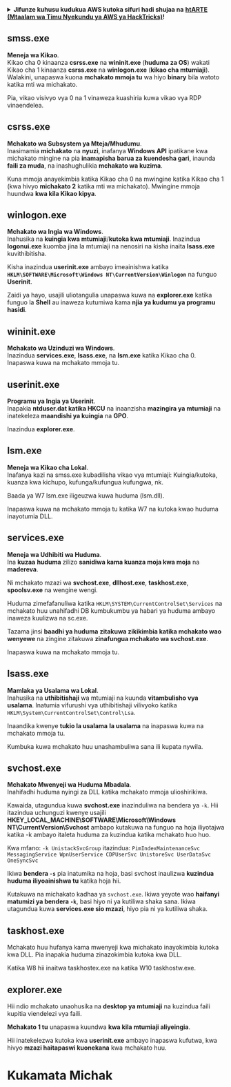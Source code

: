 <details>

<summary><strong>Jifunze kuhusu kudukua AWS kutoka sifuri hadi shujaa na</strong> <a href="https://training.hacktricks.xyz/courses/arte"><strong>htARTE (Mtaalam wa Timu Nyekundu ya AWS ya HackTricks)</strong></a><strong>!</strong></summary>

Njia nyingine za kusaidia HackTricks:

* Ikiwa unataka kuona **kampuni yako inatangazwa kwenye HackTricks** au **kupakua HackTricks kwa PDF** Angalia [**MPANGO WA KUJIUNGA**](https://github.com/sponsors/carlospolop)!
* Pata [**swag rasmi ya PEASS & HackTricks**](https://peass.creator-spring.com)
* Gundua [**The PEASS Family**](https://opensea.io/collection/the-peass-family), mkusanyiko wetu wa kipekee wa [**NFTs**](https://opensea.io/collection/the-peass-family)
* **Jiunge na** 💬 [**kikundi cha Discord**](https://discord.gg/hRep4RUj7f) au [**kikundi cha telegram**](https://t.me/peass) au **tufuate** kwenye **Twitter** 🐦 [**@hacktricks_live**](https://twitter.com/hacktricks_live)**.**
* **Shiriki mbinu zako za kudukua kwa kuwasilisha PR kwa** [**HackTricks**](https://github.com/carlospolop/hacktricks) na [**HackTricks Cloud**](https://github.com/carlospolop/hacktricks-cloud) repos za github.

</details>


## smss.exe

**Meneja wa Kikao**.\
Kikao cha 0 kinaanza **csrss.exe** na **wininit.exe** (**huduma za OS**) wakati Kikao cha 1 kinaanza **csrss.exe** na **winlogon.exe** (**kikao cha mtumiaji**). Walakini, unapaswa kuona **mchakato mmoja tu** wa hiyo **binary** bila watoto katika mti wa michakato.

Pia, vikao visivyo vya 0 na 1 vinaweza kuashiria kuwa vikao vya RDP vinaendelea.


## csrss.exe

**Mchakato wa Subsystem ya Mteja/Mhudumu**.\
Inasimamia **michakato** na **nyuzi**, inafanya **Windows API** ipatikane kwa michakato mingine na pia **inamapisha barua za kuendesha gari**, inaunda **faili za muda**, na inashughulikia **mchakato wa kuzima**.

Kuna mmoja anayekimbia katika Kikao cha 0 na mwingine katika Kikao cha 1 (kwa hivyo **michakato 2** katika mti wa michakato). Mwingine mmoja huundwa **kwa kila Kikao kipya**.


## winlogon.exe

**Mchakato wa Ingia wa Windows**.\
Inahusika na **kuingia kwa mtumiaji**/**kutoka kwa mtumiaji**. Inazindua **logonui.exe** kuomba jina la mtumiaji na nenosiri na kisha inaita **lsass.exe** kuvithibitisha.

Kisha inazindua **userinit.exe** ambayo imeainishwa katika **`HKLM\SOFTWARE\Microsoft\Windows NT\CurrentVersion\Winlogon`** na funguo **Userinit**.

Zaidi ya hayo, usajili uliotangulia unapaswa kuwa na **explorer.exe** katika funguo la **Shell** au inaweza kutumiwa kama **njia ya kudumu ya programu hasidi**.


## wininit.exe

**Mchakato wa Uzinduzi wa Windows**. \
Inazindua **services.exe**, **lsass.exe**, na **lsm.exe** katika Kikao cha 0. Inapaswa kuwa na mchakato mmoja tu.


## userinit.exe

**Programu ya Ingia ya Userinit**.\
Inapakia **ntduser.dat katika HKCU** na inaanzisha **mazingira ya mtumiaji** na inatekeleza **maandishi ya kuingia** na **GPO**.

Inazindua **explorer.exe**.


## lsm.exe

**Meneja wa Kikao cha Lokal**.\
Inafanya kazi na smss.exe kubadilisha vikao vya mtumiaji: Kuingia/kutoka, kuanza kwa kichupo, kufunga/kufungua kufungwa, nk.

Baada ya W7 lsm.exe iligeuzwa kuwa huduma (lsm.dll).

Inapaswa kuwa na mchakato mmoja tu katika W7 na kutoka kwao huduma inayotumia DLL.


## services.exe

**Meneja wa Udhibiti wa Huduma**.\
Ina **kuzaa** **huduma** zilizo **sanidiwa kama kuanza moja kwa moja** na **madereva**.

Ni mchakato mzazi wa **svchost.exe**, **dllhost.exe**, **taskhost.exe**, **spoolsv.exe** na wengine wengi.

Huduma zimefafanuliwa katika `HKLM\SYSTEM\CurrentControlSet\Services` na mchakato huu unahifadhi DB kumbukumbu ya habari ya huduma ambayo inaweza kuulizwa na sc.exe.

Tazama jinsi **baadhi ya huduma** **zitakuwa zikikimbia katika mchakato wao wenyewe** na zingine zitakuwa **zinafungua mchakato wa svchost.exe**.

Inapaswa kuwa na mchakato mmoja tu.


## lsass.exe

**Mamlaka ya Usalama wa Lokal**.\
Inahusika na **uthibitishaji** wa mtumiaji na kuunda **vitambulisho vya usalama**. Inatumia vifurushi vya uthibitishaji vilivyoko katika `HKLM\System\CurrentControlSet\Control\Lsa`.

Inaandika kwenye **tukio la usalama** **la usalama** na inapaswa kuwa na mchakato mmoja tu.

Kumbuka kuwa mchakato huu unashambuliwa sana ili kupata nywila.


## svchost.exe

**Mchakato Mwenyeji wa Huduma Mbadala**.\
Inahifadhi huduma nyingi za DLL katika mchakato mmoja ulioshirikiwa.

Kawaida, utagundua kuwa **svchost.exe** inazinduliwa na bendera ya `-k`. Hii itazindua uchunguzi kwenye usajili **HKEY\_LOCAL\_MACHINE\SOFTWARE\Microsoft\Windows NT\CurrentVersion\Svchost** ambapo kutakuwa na funguo na hoja iliyotajwa katika -k ambayo italeta huduma za kuzindua katika mchakato huo huo.

Kwa mfano: `-k UnistackSvcGroup` itazindua: `PimIndexMaintenanceSvc MessagingService WpnUserService CDPUserSvc UnistoreSvc UserDataSvc OneSyncSvc`

Ikiwa **bendera `-s`** pia inatumika na hoja, basi svchost inaulizwa **kuzindua huduma iliyoainishwa tu** katika hoja hii.

Kutakuwa na michakato kadhaa ya `svchost.exe`. Ikiwa yeyote wao **haifanyi matumizi ya bendera `-k`**, basi hiyo ni ya kutiliwa shaka sana. Ikiwa utagundua kuwa **services.exe sio mzazi**, hiyo pia ni ya kutiliwa shaka.


## taskhost.exe

Mchakato huu hufanya kama mwenyeji kwa michakato inayokimbia kutoka kwa DLL. Pia inapakia huduma zinazokimbia kutoka kwa DLL.

Katika W8 hii inaitwa taskhostex.exe na katika W10 taskhostw.exe.


## explorer.exe

Hii ndio mchakato unaohusika na **desktop ya mtumiaji** na kuzindua faili kupitia viendelezi vya faili.

**Mchakato 1 tu** unapaswa kuundwa **kwa kila mtumiaji aliyeingia**.

Hii inatekelezwa kutoka kwa **userinit.exe** ambayo inapaswa kufutwa, kwa hivyo **mzazi haitapaswi kuonekana** kwa mchakato huu.


# Kukamata Michak
